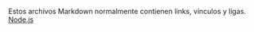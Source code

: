 Estos archivos Markdown normalmente contienen links, vínculos y ligas.
[Node.js](https://nodejs.org/es/)